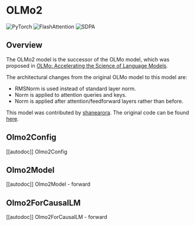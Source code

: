 <!--Copyright 2024 The HuggingFace Team. All rights reserved.

Licensed under the Apache License, Version 2.0 (the "License"); you may not use this file except in compliance with
the License. You may obtain a copy of the License at

http://www.apache.org/licenses/LICENSE-2.0

Unless required by applicable law or agreed to in writing, software distributed under the License is distributed on
an "AS IS" BASIS, WITHOUT WARRANTIES OR CONDITIONS OF ANY KIND, either express or implied. See the License for the
specific language governing permissions and limitations under the License.

⚠️ Note that this file is in Markdown but contain specific syntax for our doc-builder (similar to MDX) that may not be
rendered properly in your Markdown viewer.

-->

# OLMo2

<div class="flex flex-wrap space-x-1">
<img alt="PyTorch" src="https://img.shields.io/badge/PyTorch-DE3412?style=flat&logo=pytorch&logoColor=white">
<img alt="FlashAttention" src="https://img.shields.io/badge/%E2%9A%A1%EF%B8%8E%20FlashAttention-eae0c8?style=flat">
<img alt="SDPA" src="https://img.shields.io/badge/SDPA-DE3412?style=flat&logo=pytorch&logoColor=white">
</div>

## Overview

The OLMo2 model is the successor of the OLMo model, which was proposed in
[OLMo: Accelerating the Science of Language Models](https://huggingface.co/papers/2402.00838).

 The architectural changes from the original OLMo model to this model are:

- RMSNorm is used instead of standard layer norm.
- Norm is applied to attention queries and keys.
- Norm is applied after attention/feedforward layers rather than before.

This model was contributed by [shanearora](https://huggingface.co/shanearora).
The original code can be found [here](https://github.com/allenai/OLMo/tree/main/olmo).


## Olmo2Config

[[autodoc]] Olmo2Config

## Olmo2Model

[[autodoc]] Olmo2Model
    - forward

## Olmo2ForCausalLM

[[autodoc]] Olmo2ForCausalLM
    - forward
